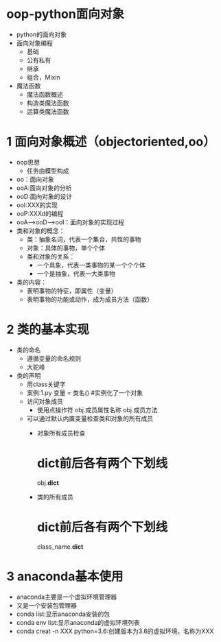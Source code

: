 # oop-python面向对象
- python的面向对象
- 面向对象编程
    - 基础
    - 公有私有
    - 继承
    - 组合，Mixin
- 魔法函数
    - 魔法函数概述
    - 构造类魔法函数
    - 运算类魔法函数
    
# 1 面向对象概述（objectoriented,oo）
- oop思想
    - 任务由模型构成
- oo：面向对象
- ooA:面向对象的分析
- ooD:面向对象的设计
- ooI:XXX的实现
- ooP:XXXd的编程
- ooA-->ooD-->ooI：面向对象的实现过程
- 类和对象的概念：
    - 类：抽象名词，代表一个集合，共性的事物
    - 对象：具体的事物，单个个体
    - 类和对象的关系：
        - 一个具象，代表一类事物的某一个个个体
        - 一个是抽象，代表一大类事物
- 类的内容：
    - 表明事物的特征，即属性（变量）
    - 表明事物的功能或动作，成为成员方法（函数）
# 2 类的基本实现
- 类的命名
    - 遵循变量的命名规则
    - 大驼峰
- 类的声明
    - 用class关键字
    - 案例:1.py
        变量 = 类名() #实例化了一个对象
    - 访问对象成员
        - 使用点操作符
            obj.成员属性名称
            obj.成员方法
    - 可以通过默认内置变量检查类和对象的所有成员
        - 对象所有成员检查
        
            # dict前后各有两个下划线
            obj.__dict__
        - 类的所有成员
        
            # dict前后各有两个下划线
            class_name.__dict__


# 3 anaconda基本使用
- anaconda主要是一个虚拟环境管理器
- 又是一个安装包管理器
- conda list:显示anaconda安装的包
- conda env list:显示anaconda的虚拟环境列表
-  conda creat -n XXX python=3.6:创建版本为3.6的虚拟环境，名称为XXX

